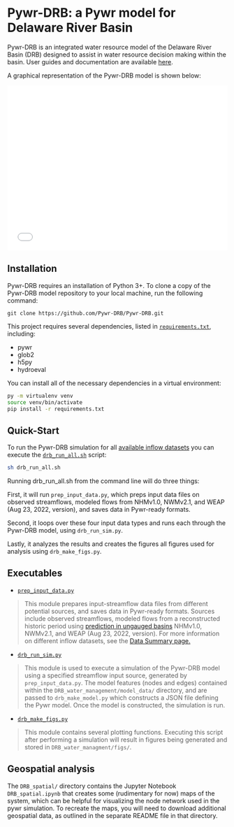 # Pywr-DRB: a Pywr model for Delaware River Basin

Pywr-DRB is an integrated water resource model of the Delaware River Basin (DRB) designed to assist in water resource decision making within the basin. User guides and documentation are available [here](https://pywr-drb.github.io/Pywr-DRB).

A graphical representation of the Pywr-DRB model is shown below:

<div style="padding-bottom:75%; position:relative; display:block; width: 100%">
  <iframe src="/DRB_spatial/drb_model_map.html"
  height = "100%" width = "100%"
  title = "Graphical Representation of Pywr-DRB Model"
  frameborder="0" allowfullscreen="" style="position:absolute; top:0; left: 0">
  </iframe>
</div>

## Installation

Pywr-DRB requires an installation of Python 3+. To clone a copy of the Pywr-DRB model repository to your local machine, run the following command:

```
git clone https://github.com/Pywr-DRB/Pywr-DRB.git
```

This project requires several dependencies, listed in [`requirements.txt`](https://github.com/DRB_water_managment/requirements.txt), including:
- pywr
- glob2
- h5py
- hydroeval

You can install all of the necessary dependencies in a virtual environment:
```Bash
py -m virtualenv venv
source venv/bin/activate
pip install -r requirements.txt
```

## Quick-Start

To run the Pywr-DRB simulation for all [available inflow datasets](https://trevorja.github.io/Pywr_DRB_documentation/Supplemental/data_summary.html) you can execute the [`drb_run_all.sh`](https://trevorja.github.io/Pywr_DRB_documentation/API_References/drb_run_all.html) script:

```Bash
sh drb_run_all.sh
```

Running drb_run_all.sh from the command line will do three things:

First, it will run `prep_input_data.py`, which preps input data files on observed streamflows, modeled flows from NHMv1.0, NWMv2.1, and WEAP (Aug 23, 2022, version), and saves data in Pywr-ready formats. 

Second, it loops over these four input data types and runs each through the Pywr-DRB model, using `drb_run_sim.py`. 

Lastly, it analyzes the results and creates the figures all figures used for analysis using `drb_make_figs.py`.

## Executables

- [`prep_input_data.py`](https://trevorja.github.io/Pywr_DRB_documentation/API_References/prep_input_data.md)
> This module prepares input-streamflow data files from different potential sources, and saves data in Pywr-ready formats. Sources include observed streamflows, modeled flows from a reconstructed historic period using [prediction in ungauged basins](../Supplemental/pub.md) NHMv1.0, NWMv2.1, and WEAP (Aug 23, 2022, version). For more information on different inflow datasets, see the [Data Summary page.](../Supplemental/data_summary.md)

- [`drb_run_sim.py`](https://trevorja.github.io/Pywr_DRB_documentation/API_References/drb_run_sim.md)
> This module is used to execute a simulation of the Pywr-DRB model using a specified streamflow input source, generated by `prep_input_data.py`. The model features (nodes and edges) contained within the `DRB_water_management/model_data/` directory, and are passed to `drb_make_model.py` which constructs a JSON file defining the Pywr model. Once the model is constructed, the simulation is run.

- [`drb_make_figs.py`](https://trevorja.github.io/Pywr_DRB_documentation/API_References/api_references.md)
> This module contains several plotting functions. Executing this script after performing a simulation will result in figures being generated and stored in `DRB_water_managment/figs/`.


## Geospatial analysis
The ``DRB_spatial/`` directory contains the Jupyter Notebook ``DRB_spatial.ipynb`` that creates some (rudimentary for now) maps of the system, which can be helpful for visualizing the node network used in the pywr simulation. To recreate the maps, you will need to download additional geospatial data, as outlined in the separate README file in that directory.

